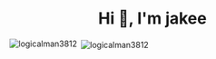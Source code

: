 <h1 align="center">Hi 👋, I'm jakee</h1>

<p align="left">
</p>

<p><img align="left" src="https://github-readme-stats.vercel.app/api/top-langs?username=logicalman3812&show_icons=true&locale=en&layout=compact" alt="logicalman3812" /></p>

<p>&nbsp;<img align="center" src="https://github-readme-stats.vercel.app/api?username=logicalman3812&show_icons=true&locale=en" alt="logicalman3812" /></p>
